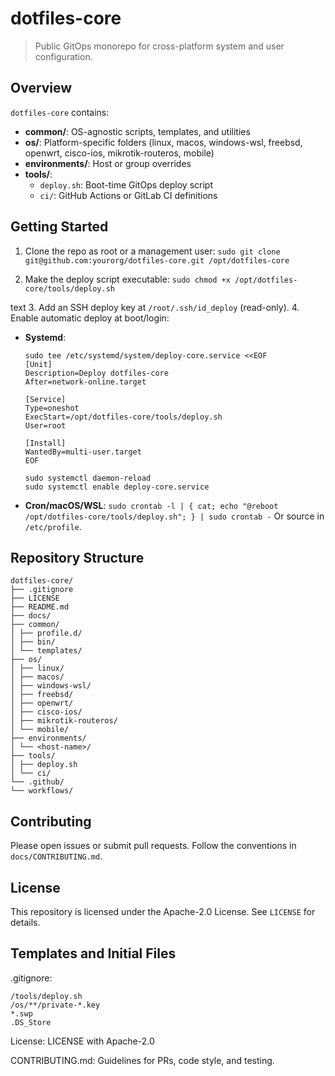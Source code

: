 # dotfiles-core

> Public GitOps monorepo for cross-platform system and user configuration.

## Overview

`dotfiles-core` contains:
- **common/**: OS-agnostic scripts, templates, and utilities  
- **os/**: Platform-specific folders (linux, macos, windows-wsl, freebsd, openwrt, cisco-ios, mikrotik-routeros, mobile)  
- **environments/**: Host or group overrides  
- **tools/**:
  - `deploy.sh`: Boot-time GitOps deploy script  
  - `ci/`: GitHub Actions or GitLab CI definitions  

## Getting Started

1. Clone the repo as root or a management user:
`sudo git clone git@github.com:yourorg/dotfiles-core.git /opt/dotfiles-core`

2. Make the deploy script executable:
`sudo chmod +x /opt/dotfiles-core/tools/deploy.sh`

text
3. Add an SSH deploy key at `/root/.ssh/id_deploy` (read-only).
4. Enable automatic deploy at boot/login:
- **Systemd**:
  ```
  sudo tee /etc/systemd/system/deploy-core.service <<EOF
  [Unit]
  Description=Deploy dotfiles-core
  After=network-online.target

  [Service]
  Type=oneshot
  ExecStart=/opt/dotfiles-core/tools/deploy.sh
  User=root

  [Install]
  WantedBy=multi-user.target
  EOF

  sudo systemctl daemon-reload
  sudo systemctl enable deploy-core.service
  ```
- **Cron/macOS/WSL**:
  `sudo crontab -l | { cat; echo "@reboot /opt/dotfiles-core/tools/deploy.sh"; } | sudo crontab -`
  Or source in `/etc/profile`.

## Repository Structure

```
dotfiles-core/
├── .gitignore
├── LICENSE
├── README.md
├── docs/
├── common/
│ ├── profile.d/
│ ├── bin/
│ └── templates/
├── os/
│ ├── linux/
│ ├── macos/
│ ├── windows-wsl/
│ ├── freebsd/
│ ├── openwrt/
│ ├── cisco-ios/
│ ├── mikrotik-routeros/
│ └── mobile/
├── environments/
│ └── <host-name>/
├── tools/
│ ├── deploy.sh
│ └── ci/
└── .github/
└── workflows/
```

## Contributing

Please open issues or submit pull requests. Follow the conventions in `docs/CONTRIBUTING.md`.

## License

This repository is licensed under the Apache-2.0 License. See `LICENSE` for details.

## Templates and Initial Files

.gitignore:
```
/tools/deploy.sh
/os/**/private-*.key
*.swp
.DS_Store
```

License: LICENSE with Apache-2.0

CONTRIBUTING.md: Guidelines for PRs, code style, and testing.
